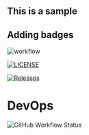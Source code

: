 ## This is a sample
## Adding badges

![workflow](https://github.com/RowanBish/devops/actions/workflows/main.yml/badge.svg)

[![LICENSE](https://img.shields.io/github/license/RowanBish/devops.svg?style=flat-square)](https://github.com/RowanBish/devops/blob/master/LICENSE)

[![Releases](https://img.shields.io/github/release/RowanBish/devops/all.svg?style=flat-square)](https://github.com/RowanBish/devops/releases)

# DevOps

![GitHub Workflow Status](https://img.shields.io/github/actions/workflow/status/RowanBish/devops/main.yml?branch=master&style=flat-square)
